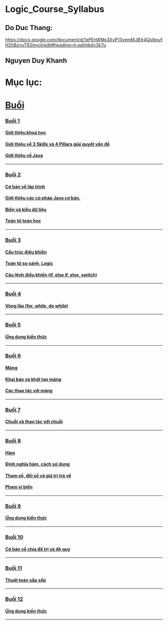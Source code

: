 # Logic_Course_Syllabus

## Do Duc Thang:

https://docs.google.com/document/d/1ePEnWMs3XvP13yemMJB1r4QsIbsyfH2hBzyuT83mvoI/edit#heading=h.ea1mbdy3k7u

## Nguyen Duy Khanh

# Mục lục:

# [Buổi](Buổi)
### [Buổi 1](/Buổi/buổi%201/)
#### [Giới thiệu khoá học](/Buổi/buổi%201/Task1/)
#### [Giới thiệu về 3 Skills và 4 Pillars giải quyết vấn đề](/Buổi/buổi%201/Task2/)
#### [Giới thiệu về Java](/Buổi/buổi%201/Task3/)
***
### [Buổi 2](/Buổi/buổi%202/)
#### [Cơ bản về lập trình](/Buổi/buổi%202/Task1/)
#### [Giới thiệu các cú pháp Java cơ bản.](/Buổi/buổi%202/Task2/)
#### [Biến và kiểu dữ liệu](/Buổi/buổi%202/Task3/)
#### [Toán tử toán học](/Buổi/buổi%202/Task4/)
***
### [Buổi 3](/Buổi/buổi%203/)
#### [Cấu trúc điều khiển](/Buổi/buổi%203/Task1/)
#### [Toán tử so sánh, Logic](/Buổi/buổi%203/Task2/)
#### [Câu lệnh điều khiển (if, else if, else, switch)](/Buổi/buổi%203/Task3/)
***
### [Buổi 4](/Buổi/buổi%204/)
#### [Vòng lặp (for, while, do while)](/Buổi/buổi%204/Task1/)
***
### [Buổi 5](/Buổi/buổi%205/)
#### [Ứng dụng kiến thức](/Buổi/buổi%205/Task1/)
***
### [Buổi 6](/Buổi/buổi%206/)
#### [Mảng](/Buổi/buổi%206/Task1/)
#### [Khai báo và khởi tạo mảng](/Buổi/buổi%206/Task2/)
#### [Các thao tác với mảng](/Buổi/buổi%206/Task3/)
***
### [Buổi 7](/Buổi/buổi%207/)
#### [Chuỗi và thao tác với chuỗi](/Buổi/buổi%207/Task1/)
***
### [Buổi 8](/Buổi/buổi%208/)
#### [Hàm](/Buổi/buổi%208/Task1/)
#### [Định nghĩa hàm, cách sử dụng](/Buổi/buổi%208/Task2/)
#### [Tham số, đối số và giá trị trả về](/Buổi/buổi%208/Task3/)
#### [Phạm vi biến](/Buổi/buổi%208/Task4)
***
### [Buổi 9](/Buổi/buổi%209/)
#### [Ứng dụng kiến thức](/Buổi/buổi%209/Task1/)
***
### [Buổi 10](/Buổi/buổi%2010/)
#### [Cơ bản về chia để trị và đệ quy](/Buổi/buổi%2010/Task1/)
***
### [Buổi 11](/Buổi/buổi%2011/)
#### [Thuật toán sắp xếp](/Buổi/buổi%2011/Task1/)
***
### [Buổi 12](/Buổi/buổi%2012/)
#### [Ứng dụng kiến thức](/Buổi/buổi%2012/Task1/)
***

